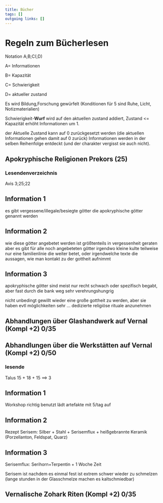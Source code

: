 ```yaml
---
title: Bücher  
tags: []
outgoing links: []  
---
```

# Regeln zum Bücherlesen

Notation A;B;C(;D)  

A= Informationen  

B= Kapazität  

C= Schwierigkeit  

D= aktueller zustand  



Es wird Bildung,Forschung gewürfelt (Konditionen für 5 sind Ruhe, Licht, Notizmaterialien)    

Schwierigkeit-**Wurf** wird auf den aktuellen zustand addiert, Zustand <= Kapazität erhöht Informationen um 1.  

der Aktuelle Zustand kann auf 0 zurückgesetzt werden (die aktuellen Informationen gehen damit auf 0 zurück) Informationen werden in der selben Reihenfolge entdeckt (und der charakter vergisst sie auch nicht).  





## Apokryphische Religionen Prekors (25)

### Lesendenverzeichnis

Avis 3;25;22



## Information 1 

es gibt vergessene/illegale/besiegte götter die apokryphische götter genannt werden





## Information 2

wie diese götter angebetet werden ist größtenteils in vergessenheit geraten aber es gibt für alle noch angebeteten götter irgendwo kleine kulte teilweise nur eine familienlinie die weiter betet, oder irgendwelche texte die aussagen, wie man kontakt zu der gottheit aufnimmt



## Information 3

apokryphische götter sind meist nur recht schwach oder spezifisch begabt, aber fast durch die bank weg sehr verehrungshungrig 

nicht unbedingt gewillt wieder eine große gottheit zu werden, aber sie haben evtl möglichkeiten sehr ... dedizierte religiöse rituale anzunehmen



## Abhandlungen über Glashandwerk auf Vernal (Kompl +2) 0/35

## Abhandlungen über die Werkstätten auf Vernal (Kompl +2) 0/50

### lesende

Talus 15 + 18 + 15 ==> 3



## Information 1

Workshop richtig benutzt lädt artefakte mit 5/tag auf



## Information 2

Rezept Serisem: Silber + Stahl + Serisemflux + heißgebrannte Keramik (Porzellanton, Feldspat, Quarz)



## Information 3

Serisemflux: Serihorn+Terpentin + 1 Woche Zeit

Serisem ist nachdem es einmal fest ist extrem schwer wieder zu schmelzen (lange stunden in der Glasschmelze machen es kaltschmiedbar)





 

## Vernalische Zohark Riten (Kompl +2) 0/35



